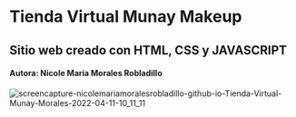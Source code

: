 # Tienda Virtual Munay Makeup
## Sitio web creado con HTML, CSS y JAVASCRIPT
#### Autora: Nicole Maria Morales Robladillo
![screencapture-nicolemariamoralesrobladillo-github-io-Tienda-Virtual-Munay-Morales-2022-04-11-10_11_11](https://user-images.githubusercontent.com/100738814/162772058-6a067b83-cb01-4abc-b61e-148de5c45ab2.png)
